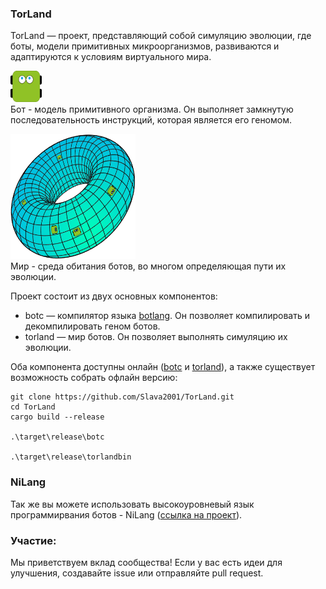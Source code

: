 ### TorLand

TorLand — проект, представляющий собой симуляцию эволюции, где боты, модели примитивных микроорганизмов, развиваются и адаптируются к условиям виртуального мира.

<img src="./bot.png" alt="Image description" width="50" height="50"><br>
Бот - модель примитивного организма. Он выполняет замкнутую последовательность инструкций, которая является его геномом.

<img src="./world.png" alt="Image description" width="200" height="200"><br>
Мир - среда обитания ботов, во многом определяющая пути их эволюции.

Проект состоит из двух основных компонентов:
- botc — компилятор языка [botlang](./botc/bot.md). Он позволяет компилировать и декомпилировать геном ботов.
- torland — мир ботов. Он позволяет выполнять симуляцию их эволюции.

Оба компонента доступны онлайн ([botc](https://wdrop.ru/TorLand/compiler/) и [torland](https://wdrop.ru/TorLand/simulation/)), а также существует возможность собрать офлайн версию:

```
git clone https://github.com/Slava2001/TorLand.git
cd TorLand
cargo build --release

.\target\release\botc

.\target\release\torlandbin
```

### NiLang
Так же вы можете использовать высокоуровневый язык программирвания ботов - NiLang ([ссылка на проект](https://github.com/nikonru/NiLang)).

### Участие:
Мы приветствуем вклад сообщества! Если у вас есть идеи для улучшения, создавайте issue или отправляйте pull request.
